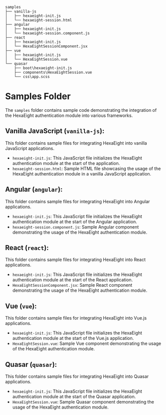 ```
samples
├── vanilla-js
│   ├── hexaeight-init.js
│   └── hexaeight-session.html
├── angular
│   ├── hexaeight-init.js
│   └── hexaeight-session.component.js
├── react
│   ├── hexaeight-init.js
│   └── HexaEightSessionComponent.jsx
├── vue
│   ├── hexaeight-init.js
│   └── HexaEightSession.vue
└── quasar
    ├── boot\hexaeight-init.js
    ├── components\HexaEightSession.vue
    └── css\app.scss
```
# Samples Folder

The `samples` folder contains sample code demonstrating the integration of the HexaEight authentication module into various frameworks.

## Vanilla JavaScript (`vanilla-js`):

This folder contains sample files for integrating HexaEight into vanilla JavaScript applications.

- `hexaeight-init.js`: This JavaScript file initializes the HexaEight authentication module at the start of the application.
- `hexaeight-session.html`: Sample HTML file showcasing the usage of the HexaEight authentication module in a vanilla JavaScript application.

## Angular (`angular`):

This folder contains sample files for integrating HexaEight into Angular applications.

- `hexaeight-init.js`: This JavaScript file initializes the HexaEight authentication module at the start of the Angular application.
- `hexaeight-session.component.js`: Sample Angular component demonstrating the usage of the HexaEight authentication module.

## React (`react`):

This folder contains sample files for integrating HexaEight into React applications.

- `hexaeight-init.js`: This JavaScript file initializes the HexaEight authentication module at the start of the React application.
- `HexaEightSessionComponent.jsx`: Sample React component demonstrating the usage of the HexaEight authentication module.

## Vue (`vue`):

This folder contains sample files for integrating HexaEight into Vue.js applications.

- `hexaeight-init.js`: This JavaScript file initializes the HexaEight authentication module at the start of the Vue.js application.
- `HexaEightSession.vue`: Sample Vue component demonstrating the usage of the HexaEight authentication module.

## Quasar (`quasar`):

This folder contains sample files for integrating HexaEight into Quasar applications.

- `hexaeight-init.js`: This JavaScript file initializes the HexaEight authentication module at the start of the Quasar application.
- `HexaEightSession.vue`: Sample Quasar component demonstrating the usage of the HexaEight authentication module.
